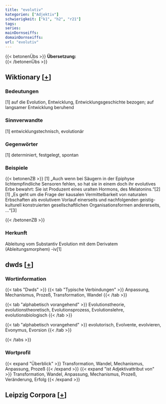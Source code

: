 ```yaml
---
title: "evolutiv"
kategorien: ["Adjektiv"]
schwierigkeit: ["k1", "h2", "r21"]
tags:
series:
mainDornseiffs:
domainDornseiffs:
url: "evolutiv"
---
```


{{< betonenÜbs >}}
**Übersetzung:**  
{{< /betonenÜbs >}}

## Wiktionary [[+](https://de.wiktionary.org/wiki/evolutiv)]

### Bedeutungen
[1] auf die Evolution, Entwicklung, Entwicklungsgeschichte bezogen; auf langsamer Entwicklung beruhend  

### Sinnverwandte
[1] entwicklungstechnisch, evolutionär  

### Gegenwörter
[1] determiniert, festgelegt, spontan  

### Beispiele
{{< betonenZB >}}
[1] „Auch wenn bei Säugern in der Epiphyse lichtempfindliche Sensoren fehlen, so hat sie in einem doch ihr evolutives Erbe bewahrt: Sie ist Produzent eines uralten Hormons, des Melatonins.“[2]  
[1] „Es geht um die Frage der kausalen Vermittelbarkeit von naturalen Erbschaften als evolutivem Vorlauf einerseits und nachfolgenden geistig-kulturell konstruierten gesellschaftlichen Organisationsformen andererseits, …“[3]  

{{< /betonenZB >}}
### Herkunft
Ableitung vom Substantiv Evolution mit dem Derivatem (Ableitungsmorphem) -iv[1]  



## dwds [[+](https://www.dwds.de/wb/evolutiv)]

### Wortinformation
{{< tabs "Dwds" >}}
{{< tab "Typische Verbindungen" >}}
Anpassung, Mechanismus, Prozeß, Transformation, Wandel
{{< /tab >}}

{{< tab "alphabetisch vorangehend" >}}
Evolutionstheorie, evolutionstheoretisch, Evolutionsprozess, Evolutionslehre, evolutionsbiologisch
{{< /tab >}}

{{< tab "alphabetisch vorangehend" >}}
evolutorisch, Evolvente, evolvieren, Evonymus, Evorsion
{{< /tab >}}

{{< /tabs >}}

### Wortprofil
{{< expand "Überblick" >}} Transformation, Wandel, Mechanismus, Anpassung, Prozeß {{< /expand >}}
{{< expand "ist Adjektivattribut von" >}} Transformation, Wandel, Anpassung, Mechanismus, Prozeß, Veränderung, Erfolg {{< /expand >}}

## Leipzig Corpora [[+](https://corpora.uni-leipzig.de/en/res?word=evolutiv&corpusId=deu_newscrawl-public_2018)]

